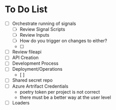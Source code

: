 # To Do List


- [ ] Orchestrate running of signals
	- [ ] Review Signal Scripts
	- [ ] Review Inputs
	- [ ] How do you trigger on changes to either?
	- [ ] 
- [ ] Review fileapi
- [ ] API Creation
- [ ] Development Process
- [ ] Deployment/Operations
	- [ ] 
- [ ] Shared secret repo
- [ ] Azure Artrifact Credentials
	- poetry token per project is not correct
	- there must be a better way at the user level
- [ ] Loaders